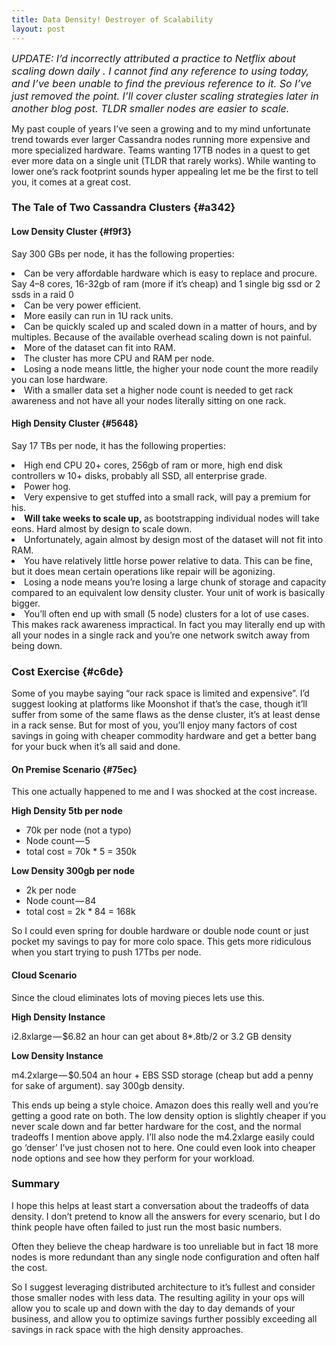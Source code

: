 ```yaml
---
title: Data Density! Destroyer of Scalability
layout: post
---
```

<p id="3e0f">
  <em style="font-size: 16px;">UPDATE: I’d incorrectly attributed a practice to Netflix about scaling down daily . I cannot find any reference to using today, and I’ve been unable to find the previous reference to it. So I’ve just removed the point. I’ll cover cluster scaling strategies later in another blog post. TLDR smaller nodes are easier to scale.</em>
</p>

<p id="6852">
  My past couple of years I’ve seen a growing and to my mind unfortunate trend towards ever larger Cassandra nodes running more expensive and more specialized hardware. Teams wanting 17TB nodes in a quest to get ever more data on a single unit (TLDR that rarely works). While wanting to lower one’s rack footprint sounds hyper appealing let me be the first to tell you, it comes at a great cost.
</p>

### The Tale of Two Cassandra Clusters {#a342}

#### Low Density Cluster {#f9f3}

<p id="5b90">
  Say 300 GBs per node, it has the following properties:
</p>

<li id="099a">
  Can be very affordable hardware which is easy to replace and procure. Say 4–8 cores, 16-32gb of ram (more if it’s cheap) and 1 single big ssd or 2 ssds in a raid 0
</li>
<li id="19fc">
  Can be very power efficient.
</li>
<li id="b35f">
  More easily can run in 1U rack units.
</li>
<li id="6c7c">
  Can be quickly scaled up and scaled down in a matter of hours, and by multiples. Because of the available overhead scaling down is not painful.
</li>
<li id="aff5">
  More of the dataset can fit into RAM.
</li>
<li id="e446">
  The cluster has more CPU and RAM per node.
</li>
<li id="0f69">
  Losing a node means little, the higher your node count the more readily you can lose hardware.
</li>
<li id="ee5c">
  With a smaller data set a higher node count is needed to get rack awareness and not have all your nodes literally sitting on one rack.
</li>

#### High Density Cluster {#5648}

<p id="b3e2">
  Say 17 TBs per node, it has the following properties:
</p>

<li id="4868">
  High end CPU 20+ cores, 256gb of ram or more, high end disk controllers w 10+ disks, probably all SSD, all enterprise grade.
</li>
<li id="be2d">
  Power hog.
</li>
<li id="1942">
  Very expensive to get stuffed into a small rack, will pay a premium for his.
</li>
<li id="d43f">
  <strong>Will take weeks to scale up, </strong>as bootstrapping individual nodes will take eons. Hard almost by design to scale down.
</li>
<li id="ba72">
  Unfortunately, again almost by design most of the dataset will not fit into RAM.
</li>
<li id="8360">
  You have relatively little horse power relative to data. This can be fine, but it does mean certain operations like repair will be agonizing.
</li>
<li id="e68b">
  Losing a node means you’re losing a large chunk of storage and capacity compared to an equivalent low density cluster. Your unit of work is basically bigger.
</li>
<li id="35de">
  You’ll often end up with small (5 node) clusters for a lot of use cases. This makes rack awareness impractical. In fact you may literally end up with all your nodes in a single rack and you’re one network switch away from being down.
</li>

### Cost Exercise {#c6de}

<p id="4a2a">
  Some of you maybe saying “our rack space is limited and expensive”. I’d suggest looking at platforms like Moonshot if that’s the case, though it’ll suffer from some of the same flaws as the dense cluster, it’s at least dense in a rack sense. But for most of you, you’ll enjoy many factors of cost savings in going with cheaper commodity hardware and get a better bang for your buck when it’s all said and done.
</p>

#### On Premise Scenario {#75ec}

<p id="5722">
  <p id="de89">
    This one actually happened to me and I was shocked at the cost increase.
  </p>
  
  <p id="d493">
    <strong>High Density 5tb per node</strong>
  </p>
  
  <ul>
    <li id="1238">
      70k per node (not a typo)
    </li>
    <li id="68b0">
      Node count — 5
    </li>
    <li id="7e2b">
      total cost = 70k * 5 = 350k
    </li>
  </ul>
  
  <p id="472c">
    <strong>Low Density 300gb per node</strong>
  </p>
  
  <ul>
    <li id="8197">
      2k per node
    </li>
    <li id="e632">
      Node count — 84
    </li>
    <li id="1e67">
      total cost = 2k * 84 = 168k
    </li>
  </ul>
  
  <p id="ad74">
    So I could even spring for double hardware or double node count or just pocket my savings to pay for more colo space. This gets more ridiculous when you start trying to push 17Tbs per node.
  </p>
  
  <h4 id="19d5">
    Cloud Scenario
  </h4>
  
  <p id="bd0e">
    Since the cloud eliminates lots of moving pieces lets use this.
  </p>
  
  <p id="e6b0">
    <strong>High Density Instance</strong>
  </p>
  
  <p id="98aa">
    i2.8xlarge — $6.82 an hour can get about 8*.8tb/2 or 3.2 GB density
  </p>
  
  <p id="fa6b">
    <strong>Low Density Instance</strong>
  </p>
  
  <p id="5287">
    m4.2xlarge — $0.504 an hour + EBS SSD storage (cheap but add a penny for sake of argument). say 300gb density.
  </p>
  
  <p id="b605">
    This ends up being a style choice. Amazon does this really well and you’re getting a good rate on both. The low density option is slightly cheaper if you never scale down and far better hardware for the cost, and the normal tradeoffs I mention above apply. I’ll also node the m4.2xlarge easily could go ‘denser’ I’ve just chosen not to here. One could even look into cheaper node options and see how they perform for your workload.
  </p>
  
  <h3 id="d698">
    Summary
  </h3>
  
  <p id="e61d">
    I hope this helps at least start a conversation about the tradeoffs of data density. I don’t pretend to know all the answers for every scenario, but I do think people have often failed to just run the most basic numbers.
  </p>
  
  <p id="8882">
    Often they believe the cheap hardware is too unreliable but in fact 18 more nodes is more redundant than any single node configuration and often half the cost.
  </p>
  
  <p id="45b3">
    So I suggest leveraging distributed architecture to it’s fullest and consider those smaller nodes with less data. The resulting agility in your ops will allow you to scale up and down with the day to day demands of your business, and allow you to optimize savings further possibly exceeding all savings in rack space with the high density approaches.
  </p>
